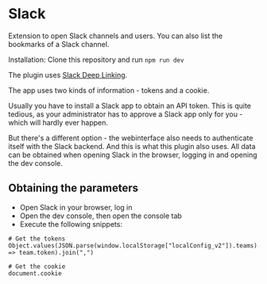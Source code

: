 # Slack

Extension to open Slack channels and users. You can also list the bookmarks of a Slack channel.

Installation: Clone this repository and run `npm run dev`

The plugin uses [Slack Deep Linking](https://api.slack.com/reference/deep-linking#open_a_channel).

The app uses two kinds of information - tokens and a cookie.

Usually you have to install a Slack app to obtain an API token. This is quite tedious, as your administrator
has to approve a Slack app only for you - which will hardly ever happen.

But there's a different option - the webinterface also needs to authenticate itself with the Slack backend. And
this is what this plugin also uses.
All data can be obtained when opening Slack in the browser, logging in and opening the dev console.

## Obtaining the parameters

* Open Slack in your browser, log in
* Open the dev console, then open the console tab
* Execute the following snippets:

```
# Get the tokens
Object.values(JSON.parse(window.localStorage["localConfig_v2"]).teams).map(team => team.token).join(",")

# Get the cookie
document.cookie
```

